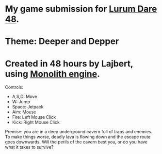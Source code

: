 # My game submission for [Lurum Dare 48](https://ldjam.com/). 
# Theme: Deeper and Depper
# Created in 48 hours by Lajbert, using [Monolith engine](https://github.com/Lajbert/MonolithEngine).

Controls:
* A,S,D: Move
* W: Jump
* Space: Jetpack
* Aim: Mouse
* Fire: Left Mouse Click
* Kick: Right Mouse Click

Premise: you are in a deep underground cavern full of traps and enemies. To make things worse, deadly lava is flowing down and the escape route goes downwards. Will the perils of the cavern best you, or do you have what it takes to survive?
